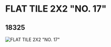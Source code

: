 # FLAT TILE 2X2 "NO. 17"
## 18325
![FLAT TILE 2X2 "NO. 17"](https://lc-www-live-s.legocdn.com/media/bricks/5/2/6081623.jpg)